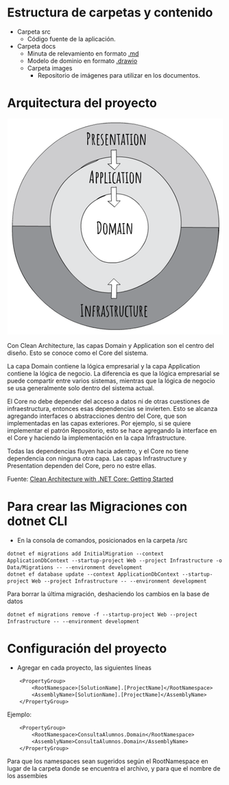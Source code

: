 # Estructura de carpetas y contenido
- Carpeta src 
    - Código fuente de la aplicación.
- Carpeta docs 
    - Minuta de relevamiento en formato [.md](https://commonmark.org/)
    - Modelo de dominio en formato [.drawio](https://marketplace.visualstudio.com/items?itemName=hediet.vscode-drawio)
    - Carpeta images
        - Repositorio de imágenes para utilizar en los documentos.


# Arquitectura del proyecto
![Clear architecture](./docs/images/CleanArchLayers.webp)

Con Clean Architecture, las capas Domain y Application son el centro del diseño. Esto se conoce como el Core del sistema.

La capa Domain contiene la lógica empresarial y la capa Application contiene la lógica de negocio. La diferencia es que la lógica empresarial se puede compartir entre varios sistemas, mientras que la lógica de negocio se usa generalmente solo dentro del sistema actual.

El Core no debe depender del acceso a datos ni de otras cuestiones de infraestructura, entonces esas dependencias se invierten. Esto se alcanza agregando interfaces o abstracciones dentro del Core, que son implementadas en las capas exteriores. Por ejemplo, si se quiere implementar el patrón Repositorio, esto se hace agregando la interface en el Core y haciendo la implementación en la capa Infrastructure.

Todas las dependencias fluyen hacia adentro, y el Core no tiene dependencia con ninguna otra capa. Las capas Infrastructure y Presentation dependen del Core, pero no estre ellas.

Fuente: [Clean Architecture with .NET Core: Getting Started](https://jasontaylor.dev/clean-architecture-getting-started/)


# Para crear las Migraciones con dotnet CLI
- En la consola de comandos, posicionados en la carpeta /src
```
dotnet ef migrations add InitialMigration --context ApplicationDbContext --startup-project Web --project Infrastructure -o Data/Migrations -- --environment development
dotnet ef database update --context ApplicationDbContext --startup-project Web --project Infrastructure -- --environment development
```
Para borrar la última migración, deshaciendo los cambios en la base de datos
```
dotnet ef migrations remove -f --startup-project Web --project Infrastructure -- --environment development
```

# Configuración del proyecto
- Agregar en cada proyecto, las siguientes líneas
```
    <PropertyGroup>
        <RootNamespace>[SolutionName].[ProjectName]</RootNamespace>
        <AssemblyName>[SolutionName].[ProjectName]</AssemblyName>
    </PropertyGroup>
```
Ejemplo:
```
    <PropertyGroup>
        <RootNamespace>ConsultaAlumnos.Domain</RootNamespace>
        <AssemblyName>ConsultaAlumnos.Domain</AssemblyName>
    </PropertyGroup>
```

Para que los namespaces sean sugeridos según el RootNamespace en lugar de la carpeta donde se encuentra el archivo, y para que el nombre de los assembies

